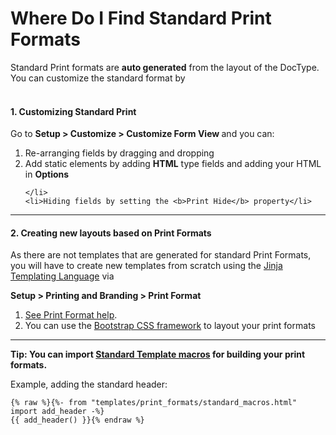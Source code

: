 <!-- base_template: frappe_io/www/frappe/frappe_base.html --><!-- add-breadcrumbs -->
# Where Do I Find Standard Print Formats

Standard Print formats are <b>auto generated</b> from the layout of the DocType. You can customize the standard format by
<br>
<br>

<h4>1. Customizing Standard Print</h4>
Go to <b>Setup &gt; Customize &gt; Customize Form View </b>and you can:
<br>
<ol>
    <li>Re-arranging fields by dragging and dropping</li>
    <li>Add static elements by adding <b>HTML</b> type fields and adding your HTML in <b>Options</b>

    </li>
    <li>Hiding fields by setting the <b>Print Hide</b> property</li>
</ol>
<hr>

<h4>2. Creating new layouts based on Print Formats</h4>

<p>As there are not templates that are generated for standard Print Formats, you will have to create new templates from scratch using the <a href="http://jinja.pocoo.org/" target="_blank">Jinja Templating Language</a> via</p>
<p><b>Setup &gt; Printing and Branding &gt; Print Format</b>

</p>
<ol>
    <li><a href="https://erpnext.com/user-guide/customize-erpnext/print-format" target="_blank">See Print Format help</a>.
        <br>
    </li>
    <li>You can use the <a href="http://getbootstrap.com" target="_blank">Bootstrap CSS framework</a> to layout your print formats
        <br>
    </li>
</ol>
<hr>
<p><b>Tip: You can import <a href="https://github.com/frappe/frappe/blob/develop/frappe/templates/print_formats/standard_macros.html" target="_blank">Standard Template macros</a> for building your print formats.</b>

</p>
<p>Example, adding the standard header:
    <br>
</p>
<pre><code>{% raw %}{%- from "templates/print_formats/standard_macros.html" import add_header -%}
{{ add_header() }}{% endraw %}
</code></pre>
